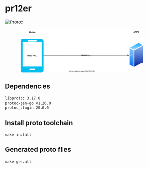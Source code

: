 # pr12er

[![Protoc](https://github.com/codingpot/pr12er/actions/workflows/protoc.yml/badge.svg)](https://github.com/codingpot/pr12er/actions/workflows/protoc.yml)

<div align="center">
<img src="./pr12er_diagram.svg" width="80%">
</div>

## Dependencies

```
libprotoc 3.17.0
protoc-gen-go v1.26.0
protoc_plugin 20.0.0 
```

## Install proto toolchain

```shell
make install
```

## Generated proto files

```shell
make gen.all
```
